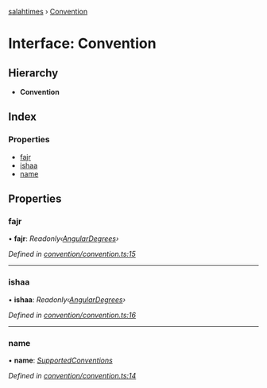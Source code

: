 [salahtimes](../README.md) › [Convention](convention.md)

# Interface: Convention

## Hierarchy

* **Convention**

## Index

### Properties

* [fajr](convention.md#fajr)
* [ishaa](convention.md#ishaa)
* [name](convention.md#name)

## Properties

###  fajr

• **fajr**: *Readonly‹[AngularDegrees](angulardegrees.md)›*

*Defined in [convention/convention.ts:15](https://github.com/doniseferi/salahtimes/blob/c687593/src/convention/convention.ts#L15)*

___

###  ishaa

• **ishaa**: *Readonly‹[AngularDegrees](angulardegrees.md)›*

*Defined in [convention/convention.ts:16](https://github.com/doniseferi/salahtimes/blob/c687593/src/convention/convention.ts#L16)*

___

###  name

• **name**: *[SupportedConventions](../README.md#supportedconventions)*

*Defined in [convention/convention.ts:14](https://github.com/doniseferi/salahtimes/blob/c687593/src/convention/convention.ts#L14)*
